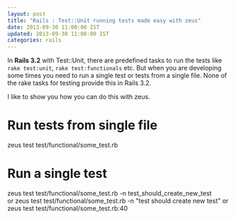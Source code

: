 ```yaml
---
layout: post
title: "Rails : Test::Unit running tests made easy with zeus"
date: 2013-09-30 11:00:00 IST
updated: 2013-09-30 11:00:00 IST
categories: rails
---
```


In **Rails 3.2** with Test::Unit, there are predefined tasks to run the tests like `rake test:unit`, `rake test:functionals` etc. But when you are developing some times you need to run a single test or tests from a single file. None of the rake tasks for testing provide this in Rails 3.2.

I like to show you how you can do this with zeus.

# Run tests from single file
zeus test test/functional/some_test.rb

# Run a single test

zeus test test/functional/some_test.rb -n test_should_create_new_test\
or
zeus test test/functional/some_test.rb -n "test should create new test"
or
zeus test test/functional/some_test.rb:40